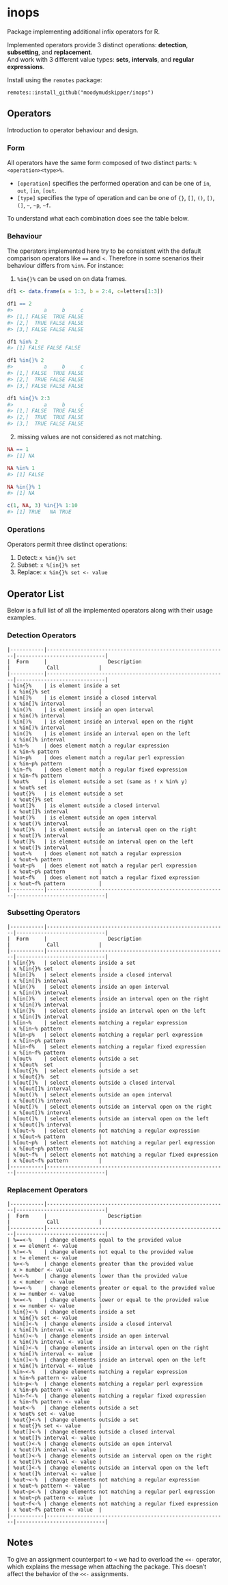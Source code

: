
<!-- README.md is generated from README.Rmd. Please edit that file -->

# inops

Package implementing additional infix operators for R.

Implemented operators provide 3 distinct operations: **detection**,
**subsetting**, and **replacement**.  
And work with 3 different value types: **sets**, **intervals**, and
**regular expressions**.

Install using the `remotes` package:

    remotes::install_github("moodymudskipper/inops")

## Operators

Introduction to operator behaviour and design.

### Form

All operators have the same form composed of two distinct parts:
`%<operation><type>%`.

  - `[operation]` specifies the performed operation and can be one of
    `in`, `out`, `[in`, `[out`.
  - `[type]` specifies the type of operation and can be one of `{}`,
    `[]`, `()`, `[)`, `(]`, `~`, `~p`, `~f`.

To understand what each combination does see the table below.

### Behaviour

The operators implemented here try to be consistent with the default
comparison operators like `==` and `<`. Therefore in some scenarios
their behaviour differs from `%in%`. For instance:

1)  `%in{}%` can be used on on data frames.

<!-- end list -->

``` r
df1 <- data.frame(a = 1:3, b = 2:4, c=letters[1:3])

df1 == 2
#>          a     b     c
#> [1,] FALSE  TRUE FALSE
#> [2,]  TRUE FALSE FALSE
#> [3,] FALSE FALSE FALSE

df1 %in% 2
#> [1] FALSE FALSE FALSE

df1 %in{}% 2
#>          a     b     c
#> [1,] FALSE  TRUE FALSE
#> [2,]  TRUE FALSE FALSE
#> [3,] FALSE FALSE FALSE

df1 %in{}% 2:3
#>          a     b     c
#> [1,] FALSE  TRUE FALSE
#> [2,]  TRUE  TRUE FALSE
#> [3,]  TRUE FALSE FALSE
```

2)  missing values are not considered as not matching.

<!-- end list -->

``` r
NA == 1
#> [1] NA

NA %in% 1
#> [1] FALSE

NA %in{}% 1
#> [1] NA

c(1, NA, 3) %in{}% 1:10
#> [1] TRUE   NA TRUE
```

### Operations

Operators permit three distinct operations:

1.  Detect: `x %in{}% set`
2.  Subset: `x %[in{}% set`
3.  Replace: `x %in{}% set <- value`

## Operator List

Below is a full list of all the implemented operators along with their
usage examples.

### Detection Operators

    |-----------|-----------------------------------------------------------|-----------------------------|
    |  Form     |                    Description                            |            Call             |
    |-----------|-----------------------------------------------------------|-----------------------------|
    | %in{}%    | is element inside a set                                   | x %in{}% set                |
    | %in[]%    | is element inside a closed interval                       | x %in[]% interval           |
    | %in()%    | is element inside an open interval                        | x %in()% interval           |
    | %in[)%    | is element inside an interval open on the right           | x %in[)% interval           |
    | %in(]%    | is element inside an interval open on the left            | x %in(]% interval           |
    | %in~%     | does element match a regular expression                   | x %in~% pattern             |
    | %in~p%    | does element match a regular perl expression              | x %in~p% pattern            |
    | %in~f%    | does element match a regular fixed expression             | x %in~f% pattern            |
    | %out%     | is element outside a set (same as ! x %in% y)             | x %out% set                 |
    | %out{}%   | is element outside a set                                  | x %out{}% set               |
    | %out[]%   | is element outside a closed interval                      | x %out[]% interval          |
    | %out()%   | is element outside an open interval                       | x %out()% interval          |
    | %out[)%   | is element outside an interval open on the right          | x %out[)% interval          |
    | %out(]%   | is element outside an interval open on the left           | x %out(]% interval          |
    | %out~%    | does element not match a regular expression               | x %out~% pattern            |
    | %out~p%   | does element not match a regular perl expression          | x %out~p% pattern           |
    | %out~f%   | does element not match a regular fixed expression         | x %out~f% pattern           |
    |-----------|-----------------------------------------------------------|-----------------------------|

### Subsetting Operators

    |-----------|-----------------------------------------------------------|-----------------------------|
    |  Form     |                    Description                            |            Call             |
    |-----------|-----------------------------------------------------------|-----------------------------|
    | %[in{}%   | select elements inside a set                              | x %[in{}% set               |
    | %[in[]%   | select elements inside a closed interval                  | x %[in[]% interval          |
    | %[in()%   | select elements inside an open interval                   | x %[in()% interval          |
    | %[in[)%   | select elements inside an interval open on the right      | x %[in[)% interval          |
    | %[in(]%   | select elements inside an interval open on the left       | x %[in(]% interval          |
    | %[in~%    | select elements matching a regular expression             | x %[in~% pattern            |
    | %[in~p%   | select elements matching a regular perl expression        | x %[in~p% pattern           |
    | %[in~f%   | select elements matching a regular fixed expression       | x %[in~f% pattern           |
    | %[out%    | select elements outside a set                             | x %[out%  set               |
    | %[out{}%  | select elements outside a set                             | x %[out{}%  set             |
    | %[out[]%  | select elements outside a closed interval                 | x %[out[]% interval         |
    | %[out()%  | select elements outside an open interval                  | x %[out()% interval         |
    | %[out[)%  | select elements outside an interval open on the right     | x %[out[)% interval         |
    | %[out(]%  | select elements outside an interval open on the left      | x %[out(]% interval         |
    | %[out~%   | select elements not matching a regular expression         | x %[out~% pattern           |
    | %[out~p%  | select elements not matching a regular perl expression    | x %[out~p% pattern          |
    | %[out~f%  | select elements not matching a regular fixed expression   | x %[out~f% pattern          |
    |-----------|-----------------------------------------------------------|-----------------------------|

### Replacement Operators

    |-----------|-----------------------------------------------------------|-----------------------------|
    |  Form     |                    Description                            |            Call             |
    |-----------|-----------------------------------------------------------|-----------------------------|
    | %==<-%    | change elements equal to the provided value               | x == element <- value       |
    | %!=<-%    | change elements not equal to the provided value           | x != element <- value       |
    | %><-%     | change elements greater than the provided value           | x > number <- value         |
    | %<<-%     | change elements lower than the provided value             | x < number  <- value        |
    | %>=<-%    | change elements greater or equal to the provided value    | x >= number <- value        |
    | %<=<-%    | change elements lower or equal to the provided value      | x <= number <- value        |
    | %in{}<-%  | change elements inside a set                              | x %in{}% set <- value       |
    | %in[]<-%  | change elements inside a closed interval                  | x %in[]% interval <- value  |
    | %in()<-%  | change elements inside an open interval                   | x %in()% interval <- value  |
    | %in[)<-%  | change elements inside an interval open on the right      | x %in[)% interval <- value  |
    | %in(]<-%  | change elements inside an interval open on the left       | x %in(]% interval <- value  |
    | %in~<-%   | change elements matching a regular expression             | x %in~% pattern <- value    |
    | %in~p<-%  | change elements matching a regular perl expression        | x %in~p% pattern <- value   |
    | %in~f<-%  | change elements matching a regular fixed expression       | x %in~f% pattern <- value   |
    | %out<-%   | change elements outside a set                             | x %out% set <- value        |
    | %out{}<-% | change elements outside a set                             | x %out{}% set <- value      |
    | %out[]<-% | change elements outside a closed interval                 | x %out[]% interval <- value |
    | %out()<-% | change elements outside an open interval                  | x %out()% interval <- value |
    | %out[)<-% | change elements outside an interval open on the right     | x %out[)% interval <- value |
    | %out(]<-% | change elements outside an interval open on the left      | x %out(]% interval <- value |
    | %out~<-%  | change elements not matching a regular expression         | x %out~% pattern <- value   |
    | %out~p<-% | change elements not matching a regular perl expression    | x %out~p% pattern <- value  |
    | %out~f<-% | change elements not matching a regular fixed expression   | x %out~f% pattern <- value  |
    |-----------|-----------------------------------------------------------|-----------------------------|

## Notes

To give an assignment counterpart to `<` we had to overload the `<<-`
operator, which explains the message when attaching the package. This
doesn’t affect the behavior of the `<<-` assignments.
